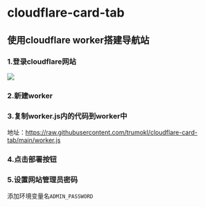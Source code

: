 # cloudflare-card-tab

## 使用cloudflare worker搭建导航站
### 1.登录cloudflare网站

[cloudflare网址]: https://www.cloudflare.com/	"cloudflare网址"

![](https://img.hurl.us.kg/file/AgACAgUAAyEGAASPCjOZAAPLZuQS9cnk3iPXpkupwVHtHesEnAcAAji7MRt6mylXW9VESoQ8SowBAAMCAAN4AAM2BA.png)

### 2.新建worker

### 3.复制worker.js内的代码到worker中

地址：https://raw.githubusercontent.com/trumokl/cloudflare-card-tab/main/worker.js

### 4.点击部署按钮
### 5.设置网站管理员密码
添加环境变量名`ADMIN_PASSWORD`
